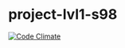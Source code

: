 # project-lvl1-s98

[![Code Climate](https://codeclimate.com/github/codeclimate/codeclimate/badges/gpa.svg)](https://codeclimate.com/github/codeclimate/codeclimate)
